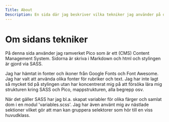 ```yaml
---
Title: About
Description: En sida där jag beskriver vilka tekniker jag använder på denna sida.
---
```


Om sidans tekniker
==================

På denna sida använder jag ramverket Pico som är ett (CMS) Content Management System. Sidorna är skriva i Markdown och html och stylingen är gjord via SASS.

Jag har hämtat in fonter och ikoner från Google Fonts och Font Awesome. Jag har valt att använda olika fonter för rubriker och text. Jag har inte lagt så mycket tid på stylingen utan har koncentrerat mig på att försöka lära mig strukturen kring SASS och Pico, mappstrukturen, alla begrepp osv. 

När det gäller SASS har jag bl.a. skapat variabler för olika färger och samlat dom i en modul 'variables.scss'. Jag har även använt mig av nästlade sektioner vilket gör att man kan gruppera selektorer som hör till en viss huvudklass.
